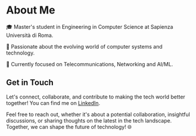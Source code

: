 # About Me

🎓 Master's student in Engineering in Computer Science at Sapienza Università di Roma.

🚀 Passionate about the evolving world of computer systems and technology.

💼 Currently focused on Telecommunications, Networking and AI/ML.


## Get in Touch

Let's connect, collaborate, and contribute to making the tech world better together! You can find me on [LinkedIn](https://www.linkedin.com/in/riccardogobbato/).

Feel free to reach out, whether it's about a potential collaboration, insightful discussions, or sharing thoughts on the latest in the tech landscape. Together, we can shape the future of technology! 🌐
